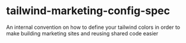 # tailwind-marketing-config-spec
An internal convention on how to define your tailwind colors in order to make building marketing sites and reusing shared code easier
